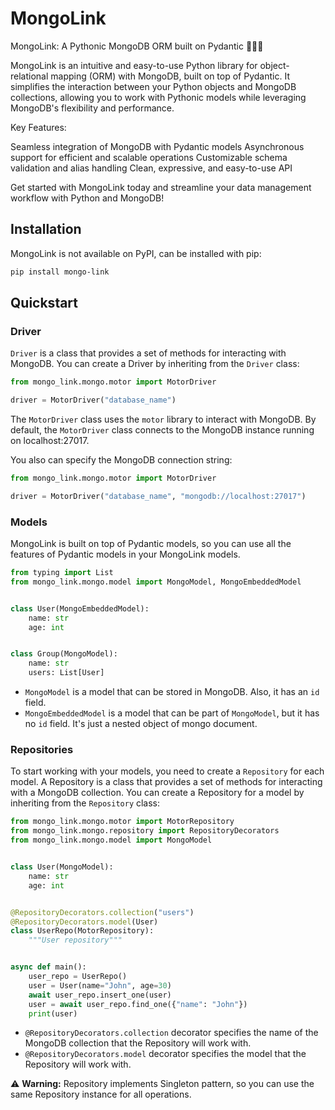 # MongoLink

MongoLink: A Pythonic MongoDB ORM built on Pydantic 🐍🔗🌿

MongoLink is an intuitive and easy-to-use Python library for object-relational mapping (ORM) with MongoDB, built on top of Pydantic. It simplifies the interaction between your Python objects and MongoDB collections, allowing you to work with Pythonic models while leveraging MongoDB's flexibility and performance.

Key Features:

Seamless integration of MongoDB with Pydantic models
Asynchronous support for efficient and scalable operations
Customizable schema validation and alias handling
Clean, expressive, and easy-to-use API

Get started with MongoLink today and streamline your data management workflow with Python and MongoDB!


## Installation

MongoLink is not available on PyPI, can be installed with pip:

```bash
pip install mongo-link
```

## Quickstart


### Driver
`Driver` is a class that provides a set of methods for interacting with MongoDB.
You can create a Driver by inheriting from the `Driver` class:

```python
from mongo_link.mongo.motor import MotorDriver

driver = MotorDriver("database_name")
```

The `MotorDriver` class uses the `motor` library to interact with MongoDB.
By default, the `MotorDriver` class connects to the MongoDB instance running on localhost:27017.

You also can specify the MongoDB connection string:

```python
from mongo_link.mongo.motor import MotorDriver

driver = MotorDriver("database_name", "mongodb://localhost:27017")
```

### Models
MongoLink is built on top of Pydantic models, so you can use all the features of Pydantic models in your 
MongoLink models.

```python
from typing import List
from mongo_link.mongo.model import MongoModel, MongoEmbeddedModel


class User(MongoEmbeddedModel):
    name: str
    age: int


class Group(MongoModel):
    name: str
    users: List[User]
```

* `MongoModel` is a model that can be stored in MongoDB. Also, it has an `id` field.
* `MongoEmbeddedModel` is a model that can be part of `MongoModel`, but it has no `id` field. 
It's just a nested object of mongo document.

### Repositories

To start working with your models, you need to create a `Repository` for each model. 
A Repository is a class that provides a set of methods for interacting with a MongoDB collection. 
You can create a Repository for a model by inheriting from the `Repository` class:

```python
from mongo_link.mongo.motor import MotorRepository
from mongo_link.mongo.repository import RepositoryDecorators
from mongo_link.mongo.model import MongoModel


class User(MongoModel):
    name: str
    age: int


@RepositoryDecorators.collection("users")
@RepositoryDecorators.model(User)
class UserRepo(MotorRepository):
    """User repository"""


async def main():
    user_repo = UserRepo()
    user = User(name="John", age=30)
    await user_repo.insert_one(user)
    user = await user_repo.find_one({"name": "John"})
    print(user)

```

* `@RepositoryDecorators.collection` decorator specifies the name of the MongoDB collection that the Repository will work with. 
* `@RepositoryDecorators.model` decorator specifies the model that the Repository will work with.

⚠️ **Warning:** Repository implements Singleton pattern, so you can use the same Repository instance for all operations.

